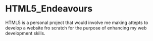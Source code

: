 # HTML5_Endeavours

HTML5 is a personal project that would involve me making attepts to develop a website fro scratch for the purpose of enhancing my web development skills.
